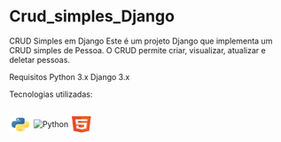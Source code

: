 # Crud_simples_Django
CRUD Simples em Django
Este é um projeto Django que implementa um CRUD simples de Pessoa. O CRUD permite criar, visualizar, atualizar e deletar pessoas.

Requisitos
Python 3.x
Django 3.x


Tecnologias utilizadas: 

<div style="display: inline_block"><br>
  <img align="center" alt="Python" height="30" width="40" src="https://raw.githubusercontent.com/devicons/devicon/master/icons/python/python-original.svg">
  <img align="center" alt="Python" height="30" width="40" src="https://cdn.jsdelivr.net/gh/devicons/devicon/icons/django/django-plain.svg" />
  <img align="center" alt="HTML5" height="30" width="40" src="https://raw.githubusercontent.com/devicons/devicon/master/icons/html5/html5-original.svg">
</div>
